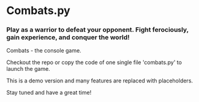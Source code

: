 # Combats.py

### Play as a warrior to defeat your opponent. Fight ferociously, gain experience, and conquer the world! 

Combats - the console game.

Checkout the repo or copy the code of one single file 'combats.py' to launch the game.

This is a demo version and many features are replaced with placeholders.

Stay tuned and have a great time!